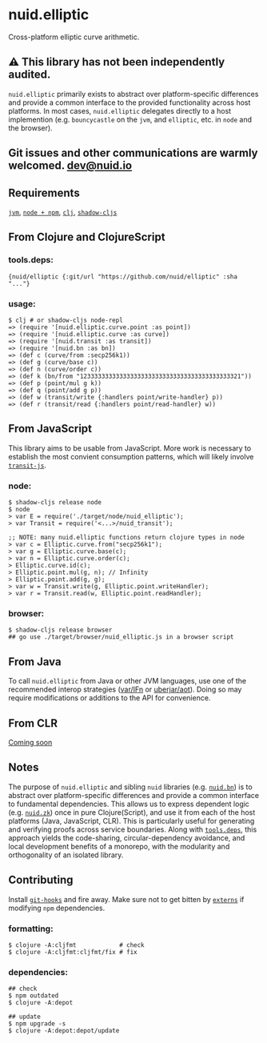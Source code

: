 # nuid.elliptic

Cross-platform elliptic curve arithmetic.

## ⚠️  This library has not been independently audited.

`nuid.elliptic` primarily exists to abstract over platform-specific differences and provide a common interface to the provided functionality across host platforms. In most cases, `nuid.elliptic` delegates directly to a host implemention (e.g. `bouncycastle` on the `jvm`, and `elliptic`, etc. in `node` and the browser).

## Git issues and other communications are warmly welcomed. [dev@nuid.io](mailto:dev@nuid.io)

## Requirements

[`jvm`](https://www.java.com/en/download/), [`node + npm`](https://nodejs.org/en/download/), [`clj`](https://clojure.org/guides/getting_started), [`shadow-cljs`](https://shadow-cljs.github.io/docs/UsersGuide.html#_installation)

## From Clojure and ClojureScript

### tools.deps:

`{nuid/elliptic {:git/url "https://github.com/nuid/elliptic" :sha "..."}`

### usage:

```
$ clj # or shadow-cljs node-repl
=> (require '[nuid.elliptic.curve.point :as point])
=> (require '[nuid.elliptic.curve :as curve])
=> (require '[nuid.transit :as transit])
=> (require '[nuid.bn :as bn])
=> (def c (curve/from :secp256k1))
=> (def g (curve/base c))
=> (def n (curve/order c))
=> (def k (bn/from "123333333333333333333333333333333333333333321"))
=> (def p (point/mul g k))
=> (def q (point/add g p))
=> (def w (transit/write {:handlers point/write-handler} p))
=> (def r (transit/read {:handlers point/read-handler} w))
```

## From JavaScript

This library aims to be usable from JavaScript. More work is necessary to establish the most convient consumption patterns, which will likely involve [`transit-js`](https://github.com/cognitect/transit-js).

### node:

```
$ shadow-cljs release node
$ node
> var E = require('./target/node/nuid_elliptic');
> var Transit = require('<...>/nuid_transit');

;; NOTE: many nuid.elliptic functions return clojure types in node
> var c = Elliptic.curve.from("secp256k1");
> var g = Elliptic.curve.base(c);
> var n = Elliptic.curve.order(c);
> Elliptic.curve.id(c);
> Elliptic.point.mul(g, n); // Infinity
> Elliptic.point.add(g, g);
> var w = Transit.write(g, Elliptic.point.writeHandler);
> var r = Transit.read(w, Elliptic.point.readHandler);
```

### browser:

```
$ shadow-cljs release browser
## go use ./target/browser/nuid_elliptic.js in a browser script
```

## From Java

To call `nuid.elliptic` from Java or other JVM languages, use one of the recommended interop strategies ([var/IFn](https://clojure.org/reference/java_interop#_calling_clojure_from_java) or [uberjar/aot](https://push-language.hampshire.edu/t/calling-clojure-code-from-java/865)). Doing so may require modifications or additions to the API for convenience.

## From CLR

[Coming soon](https://github.com/bcgit/bc-csharp)

## Notes

The purpose of `nuid.elliptic` and sibling `nuid` libraries (e.g. [`nuid.bn`](https://github.com/nuid/bn)) is to abstract over platform-specific differences and provide a common interface to fundamental dependencies. This allows us to express dependent logic (e.g. [`nuid.zk`](https://github.com/nuid/zk)) once in pure Clojure(Script), and use it from each of the host platforms (Java, JavaScript, CLR). This is particularly useful for generating and verifying proofs across service boundaries. Along with [`tools.deps`](https://clojure.org/guides/deps_and_cli), this approach yields the code-sharing, circular-dependency avoidance, and local development benefits of a monorepo, with the modularity and orthogonality of an isolated library.

## Contributing

Install [`git-hooks`](https://github.com/icefox/git-hooks) and fire away. Make sure not to get bitten by [`externs`](https://clojurescript.org/guides/externs) if modifying `npm` dependencies.

### formatting:

```
$ clojure -A:cljfmt            # check
$ clojure -A:cljfmt:cljfmt/fix # fix
```

### dependencies:

```
## check
$ npm outdated
$ clojure -A:depot

## update
$ npm upgrade -s
$ clojure -A:depot:depot/update
```

